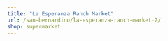 ```yaml
---
title: "La Esperanza Ranch Market"
url: /san-bernardino/la-esperanza-ranch-market-2/
shop: supermarket
---
```


